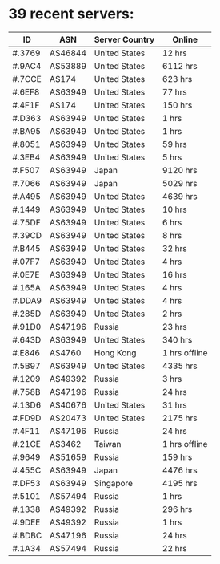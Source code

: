 # 39 recent servers:

| ID | ASN | Server Country | Online |
| ------ | ------ | ------ | ------ |
| #.3769 | AS46844 | United States | 12 hrs |
| #.9AC4 | AS53889 | United States | 6112 hrs |
| #.7CCE | AS174 | United States | 623 hrs |
| #.6EF8 | AS63949 | United States | 77 hrs |
| #.4F1F | AS174 | United States | 150 hrs |
| #.D363 | AS63949 | United States | 1 hrs |
| #.BA95 | AS63949 | United States | 1 hrs |
| #.8051 | AS63949 | United States | 59 hrs |
| #.3EB4 | AS63949 | United States | 5 hrs |
| #.F507 | AS63949 | Japan | 9120 hrs |
| #.7066 | AS63949 | Japan | 5029 hrs |
| #.A495 | AS63949 | United States | 4639 hrs |
| #.1449 | AS63949 | United States | 10 hrs |
| #.75DF | AS63949 | United States | 6 hrs |
| #.39CD | AS63949 | United States | 8 hrs |
| #.B445 | AS63949 | United States | 32 hrs |
| #.07F7 | AS63949 | United States | 4 hrs |
| #.0E7E | AS63949 | United States | 16 hrs |
| #.165A | AS63949 | United States | 4 hrs |
| #.DDA9 | AS63949 | United States | 4 hrs |
| #.285D | AS63949 | United States | 2 hrs |
| #.91D0 | AS47196 | Russia | 23 hrs |
| #.643D | AS63949 | United States | 340 hrs |
| #.E846 | AS4760 | Hong Kong | 1 hrs offline |
| #.5B97 | AS63949 | United States | 4335 hrs |
| #.1209 | AS49392 | Russia | 3 hrs |
| #.758B | AS47196 | Russia | 24 hrs |
| #.13D6 | AS40676 | United States | 31 hrs |
| #.FD9D | AS20473 | United States | 2175 hrs |
| #.4F11 | AS47196 | Russia | 24 hrs |
| #.21CE | AS3462 | Taiwan | 1 hrs offline |
| #.9649 | AS51659 | Russia | 159 hrs |
| #.455C | AS63949 | Japan | 4476 hrs |
| #.DF53 | AS63949 | Singapore | 4195 hrs |
| #.5101 | AS57494 | Russia | 1 hrs |
| #.1338 | AS49392 | Russia | 296 hrs |
| #.9DEE | AS49392 | Russia | 1 hrs |
| #.BDBC | AS47196 | Russia | 24 hrs |
| #.1A34 | AS57494 | Russia | 22 hrs |

